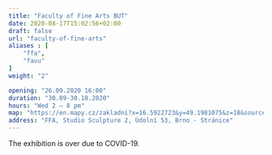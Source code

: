 ```yaml
---
title: "Faculty of Fine Arts BUT"
date: 2020-08-17T15:02:56+02:00
draft: false
url: "faculty-of-fine-arts"
aliases : [
    "ffa",
    "favu"
]
weight: "2"

opening: "26.09.2020 16:00"
duration: "30.09-30.10.2020"
hours: "Wed 2 – 8 pm"
map: "https://en.mapy.cz/zakladni?x=16.5922723&y=49.1981075&z=18&source=addr&id=8899132"
address: "FFA, Studio Sculpture 2, Údolní 53, Brno - Stránice"
---
```


The exhibition is over due to COVID-19.
